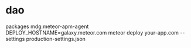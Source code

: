 # dao


packages
mdg:meteor-apm-agent
DEPLOY_HOSTNAME=galaxy.meteor.com meteor deploy your-app.com --settings production-settings.json
